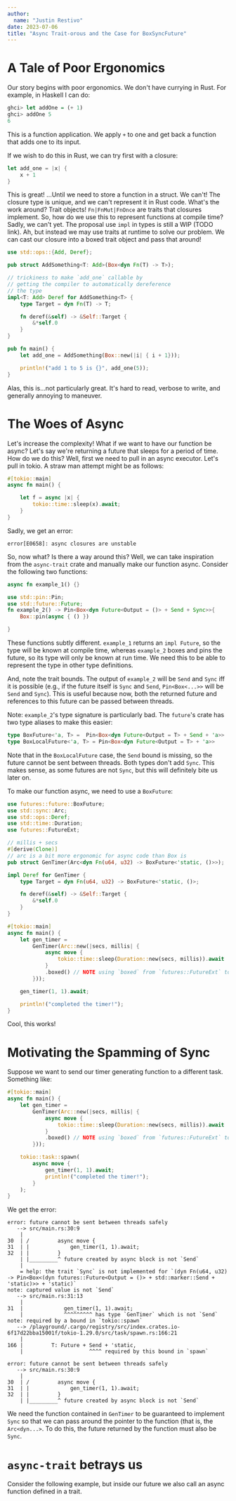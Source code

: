 ```yaml
---
author:
  name: "Justin Restivo"
date: 2023-07-06
title: "Async Trait-orous and the Case for BoxSyncFuture"
---
```


# A Tale of Poor Ergonomics

Our story begins with poor ergonomics. We don't have currying in Rust. For example, in Haskell I can do:

```haskell
ghci> let addOne = (+ 1)
ghci> addOne 5
6
```

This is a function application. We apply `+` to one and get back a function that adds one to its input.

If we wish to do this in Rust, we can try first with a closure:

```rust
let add_one = |x| {
    x + 1
}
```

This is great! ...Until we need to store a function in a struct. We can't! The closure type is unique, and we can't represent it in Rust code. What's the work around? Trait objects! `Fn|FnMut|FnOnce` are traits that closures implement. So, how do we use this to represent functions at compile time? Sadly, we can't yet. The proposal use `impl` in types is still a WIP (TODO link). Ah, but instead we may use traits at runtime to solve our problem. We can cast our closure into a boxed trait object and pass that around!


```rust
use std::ops::{Add, Deref};

pub struct AddSomething<T: Add>(Box<dyn Fn(T) -> T>);

// trickiness to make `add_one` callable by
// getting the compiler to automatically dereference
// the type
impl<T: Add> Deref for AddSomething<T> {
    type Target = dyn Fn(T) -> T;

    fn deref(&self) -> &Self::Target {
        &*self.0
    }
}

pub fn main() {
    let add_one = AddSomething(Box::new(|i| { i + 1}));

    println!("add 1 to 5 is {}", add_one(5));
}
```

Alas, this is…not particularly great. It's hard to read, verbose to write, and generally annoying to maneuver.

# The Woes of Async

Let's increase the complexity! What if we want to have our function be async? Let's say we're returning a future that sleeps for a period of time. How do we do this? Well, first we need to pull in an async executor. Let's pull in tokio. A straw man attempt might be as follows:

```rust
#[tokio::main]
async fn main() {

    let f = async |x| {
        tokio::time::sleep(x).await;
    }
}

```

Sadly, we get an error:

```
error[E0658]: async closures are unstable
```

So, now what? Is there a way around this? Well, we can take inspiration from the `async-trait` crate and manually make our function async. Consider the following two functions:

```rust
async fn example_1() {}

use std::pin::Pin;
use std::future::Future;
fn example_2() -> Pin<Box<dyn Future<Output = ()> + Send + Sync>>{
    Box::pin(async { () })

}
```

These functions subtly different. `example_1` returns an `impl Future`, so the type will be known at compile time, whereas `example_2` boxes and pins the future, so its type will only be known at run time. We need this to be able to represent the type in other type definitions.

And, note the trait bounds. The output of `example_2` will be `Send` and `Sync` iff it is possible (e.g., if the future itself is `Sync` and `Send`, `Pin<Box<...>>` will be `Send` and `Sync`). This is useful because now, both the returned future and references to this future can be passed between threads.

Note: `example_2`'s type signature is particularly bad. The `future`'s crate has two type aliases to make this easier:

```rust
type BoxFuture<'a, T> =  Pin<Box<dyn Future<Output = T> + Send + 'a>>
type BoxLocalFuture<'a, T> = Pin<Box<dyn Future<Output = T> + 'a>>

```

Note that in the `BoxLocalFuture` case, the `Send` bound is missing, so the future cannot be sent between threads. Both types don't add `Sync`. This makes sense, as some futures are not `Sync`, but this will definitely bite us later on.

To make our function async, we need to use a `BoxFuture`:

```rust
use futures::future::BoxFuture;
use std::sync::Arc;
use std::ops::Deref;
use std::time::Duration;
use futures::FutureExt;

// millis + secs
#[derive(Clone)]
// arc is a bit more ergonomic for async code than Box is
pub struct GenTimer(Arc<dyn Fn(u64, u32) -> BoxFuture<'static, ()>>);

impl Deref for GenTimer {
    type Target = dyn Fn(u64, u32) -> BoxFuture<'static, ()>;

    fn deref(&self) -> &Self::Target {
        &*self.0
    }
}

#[tokio::main]
async fn main() {
    let gen_timer =
        GenTimer(Arc::new(|secs, millis| {
            async move {
                tokio::time::sleep(Duration::new(secs, millis)).await
            }
            .boxed() // NOTE using `boxed` from `futures::FutureExt` to box and pin up the future.
        }));

    gen_timer(1, 1).await;

    println!("completed the timer!");
}
```

Cool, this works!

# Motivating the Spamming of Sync

Suppose we want to send our timer generating function to a different task. Something like:

```rust
#[tokio::main]
async fn main() {
    let gen_timer =
        GenTimer(Arc::new(|secs, millis| {
            async move {
                tokio::time::sleep(Duration::new(secs, millis)).await
            }
            .boxed() // NOTE using `boxed` from `futures::FutureExt` to box and pin up the future.
        }));

    tokio::task::spawn(
        async move {
            gen_timer(1, 1).await;
            println!("completed the timer!");
        }
    );
}

```

We get the error:
```
error: future cannot be sent between threads safely
   --> src/main.rs:30:9
    |
30  | /         async move {
31  | |             gen_timer(1, 1).await;
32  | |         }
    | |_________^ future created by async block is not `Send`
    |
    = help: the trait `Sync` is not implemented for `(dyn Fn(u64, u32) -> Pin<Box<(dyn futures::Future<Output = ()> + std::marker::Send + 'static)>> + 'static)`
note: captured value is not `Send`
   --> src/main.rs:31:13
    |
31  |             gen_timer(1, 1).await;
    |             ^^^^^^^^^ has type `GenTimer` which is not `Send`
note: required by a bound in `tokio::spawn`
   --> /playground/.cargo/registry/src/index.crates.io-6f17d22bba15001f/tokio-1.29.0/src/task/spawn.rs:166:21
    |
166 |         T: Future + Send + 'static,
    |                     ^^^^ required by this bound in `spawn`

error: future cannot be sent between threads safely
   --> src/main.rs:30:9
    |
30  | /         async move {
31  | |             gen_timer(1, 1).await;
32  | |         }
    | |_________^ future created by async block is not `Send`

```

We need the function contained in `GenTimer` to be guaranteed to implement `Sync` so that we can pass around the pointer to the function (that is, the `Arc<dyn...>`. To do this, the future returned by the function must also be `Sync`.

# `async-trait` betrays us

Consider the following example, but inside our future we also call an async function defined in a trait.


